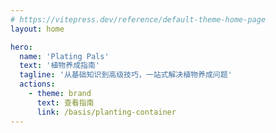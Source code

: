 ```yaml
---
# https://vitepress.dev/reference/default-theme-home-page
layout: home

hero:
  name: 'Plating Pals'
  text: '植物养成指南'
  tagline: '从基础知识到高级技巧，一站式解决植物养成问题'
  actions:
    - theme: brand
      text: 查看指南
      link: /basis/planting-container
---
```

